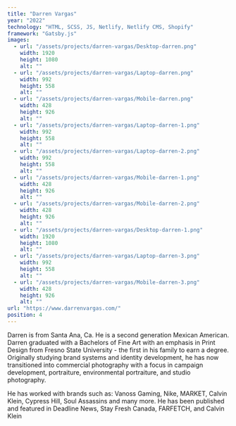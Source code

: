 ```yaml
---
title: "Darren Vargas"
year: "2022"
technology: "HTML, SCSS, JS, Netlify, Netlify CMS, Shopify"
framework: "Gatsby.js"
images:
  - url: "/assets/projects/darren-vargas/Desktop-darren.png"
    width: 1920
    height: 1080
    alt: ""
  - url: "/assets/projects/darren-vargas/Laptop-darren.png"
    width: 992
    height: 558
    alt: ""
  - url: "/assets/projects/darren-vargas/Mobile-darren.png"
    width: 428
    height: 926
    alt: ""
  - url: "/assets/projects/darren-vargas/Laptop-darren-1.png"
    width: 992
    height: 558
    alt: ""
  - url: "/assets/projects/darren-vargas/Laptop-darren-2.png"
    width: 992
    height: 558
    alt: ""
  - url: "/assets/projects/darren-vargas/Mobile-darren-1.png"
    width: 428
    height: 926
    alt: ""
  - url: "/assets/projects/darren-vargas/Mobile-darren-2.png"
    width: 428
    height: 926
    alt: ""
  - url: "/assets/projects/darren-vargas/Desktop-darren-1.png"
    width: 1920
    height: 1080
    alt: ""
  - url: "/assets/projects/darren-vargas/Laptop-darren-3.png"
    width: 992
    height: 558
    alt: ""
  - url: "/assets/projects/darren-vargas/Mobile-darren-3.png"
    width: 428
    height: 926
    alt: ""
url: "https://www.darrenvargas.com/"
position: 4
---
```


Darren is from Santa Ana, Ca. He is a second generation Mexican American. Darren graduated with a Bachelors of Fine Art with an emphasis in Print Design from Fresno State University - the first in his family to earn a degree. Originally studying brand systems and identity development, he has now transitioned into commercial photography with a focus in campaign development, portraiture, environmental portraiture, and studio photography.

He has worked with brands such as: Vanoss Gaming, Nike, MARKET, Calvin Klein, Cypress Hill, Soul Assassins and many more. He has been published and featured in Deadline News, Stay Fresh Canada, FARFETCH, and Calvin Klein
